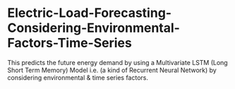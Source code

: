 # Electric-Load-Forecasting-Considering-Environmental-Factors-Time-Series
This predicts the future energy demand by using a Multivariate LSTM (Long Short Term Memory) Model i.e. (a kind of Recurrent Neural Network) by considering environmental &amp; time series factors.
